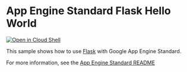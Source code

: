 # App Engine Standard Flask Hello World

[![Open in Cloud Shell][shell_img]][shell_link]

[shell_img]: http://gstatic.com/cloudssh/images/open-btn.png
[shell_link]: https://console.cloud.google.com/cloudshell/open?git_repo=https://github.com/GoogleCloudPlatform/python-docs-samples&page=editor&open_in_editor=appengine/standard/flask/hello_world/README.md

This sample shows how to use [Flask](http://flask.pocoo.org/) with Google App
Engine Standard.

For more information, see the [App Engine Standard README](../../README.md)
